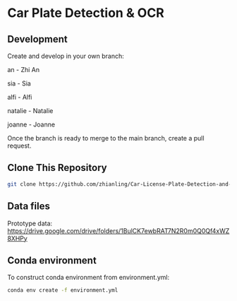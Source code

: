 # Car Plate Detection & OCR

## Development
Create and develop in your own branch:

an - Zhi An

sia - Sia

alfi - Alfi

natalie - Natalie

joanne - Joanne


Once the branch is ready to merge to the main branch, create a pull request.

## Clone This Repository
```bash
git clone https://github.com/zhianling/Car-License-Plate-Detection-and-Recognition.git
```

## Data files
Prototype data: https://drive.google.com/drive/folders/1BulCK7ewbRAT7N2R0m0Q0Qf4xWZ8XHPy

## Conda environment
To construct conda environment from environment.yml:
```bash
conda env create -f environment.yml
```
